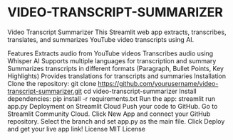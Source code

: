 # VIDEO-TRANSCRIPT-SUMMARIZER
Video Transcript Summarizer
This Streamlit web app extracts, transcribes, translates, and summarizes YouTube video transcripts using AI.

Features
Extracts audio from YouTube videos
Transcribes audio using Whisper AI
Supports multiple languages for transcription and summary
Summarizes transcripts in different formats (Paragraph, Bullet Points, Key Highlights)
Provides translations for transcripts and summaries
Installation
Clone the repository:
git clone https://github.com/yourusername/video-transcript-summarizer.git
cd video-transcript-summarizer
Install dependencies:
pip install -r requirements.txt
Run the app:
streamlit run app.py
Deployment on Streamlit Cloud
Push your code to GitHub.
Go to Streamlit Community Cloud.
Click New App and connect your GitHub repository.
Select the branch and set app.py as the main file.
Click Deploy and get your live app link!
License
MIT License
